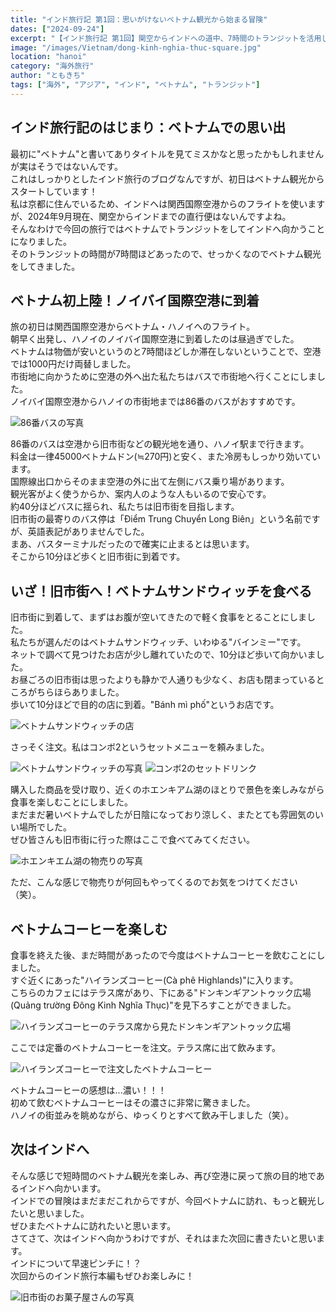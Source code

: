 ```yaml
---
title: "インド旅行記 第1回：思いがけないベトナム観光から始まる冒険"
dates: ["2024-09-24"]
excerpt: "【インド旅行記 第1回】関空からインドへの道中、7時間のトランジットを活用してベトナム・ハノイを観光。旧市街でバインミーを味わい、ホエンキエム湖を眺めながらベトナムコーヒーを楽しむ予期せぬ寄り道の記録。インドへの期待が高まる旅の序章。"
image: "/images/Vietnam/dong-kinh-nghia-thuc-square.jpg"
location: "hanoi"
category: "海外旅行"
author: "ともきち"
tags: ["海外", "アジア", "インド", "ベトナム", "トランジット"]
---
```


## インド旅行記のはじまり：ベトナムでの思い出

最初に"ベトナム"と書いてありタイトルを見てミスかなと思ったかもしれませんが実はそうではないんです。  
これはしっかりとしたインド旅行のブログなんですが、初日はベトナム観光からスタートしています！  
私は京都に住んでいるため、インドへは関西国際空港からのフライトを使いますが、2024年9月現在、関空からインドまでの直行便はないんですよね。  
そんなわけで今回の旅行ではベトナムでトランジットをしてインドへ向かうことになりました。  
そのトランジットの時間が7時間ほどあったので、せっかくなのでベトナム観光をしてきました。

## ベトナム初上陸！ノイバイ国際空港に到着

旅の初日は関西国際空港からベトナム・ハノイへのフライト。  
朝早く出発し、ハノイのノイバイ国際空港に到着したのは昼過ぎでした。  
ベトナムは物価が安いというのと7時間ほどしか滞在しないということで、空港では1000円だけ両替しました。  
市街地に向かうために空港の外へ出た私たちはバスで市街地へ行くことにしました。  
ノイバイ国際空港からハノイの市街地までは86番のバスがおすすめです。

![86番バスの写真](/images/Vietnam/vietnam-bus.jpg)

86番のバスは空港から旧市街などの観光地を通り、ハノイ駅まで行きます。  
料金は一律45000ベトナムドン(≒270円)と安く、また冷房もしっかり効いています。  
国際線出口からそのまま空港の外に出て左側にバス乗り場があります。  
観光客がよく使うからか、案内人のような人もいるので安心です。  
約40分ほどバスに揺られ、私たちは旧市街を目指します。  
旧市街の最寄りのバス停は「Điểm Trung Chuyển Long Biên」という名前ですが、英語表記がありませんでした。  
まあ、バスターミナルだったので確実に止まるとは思います。  
そこから10分ほど歩くと旧市街に到着です。

## いざ！旧市街へ！ベトナムサンドウィッチを食べる

旧市街に到着して、まずはお腹が空いてきたので軽く食事をとることにしました。  
私たちが選んだのはベトナムサンドウィッチ、いわゆる"バインミー"です。  
ネットで調べて見つけたお店が少し離れていたので、10分ほど歩いて向かいました。  
お昼ごろの旧市街は思ったよりも静かで人通りも少なく、お店も閉まっているところがちらほらありました。  
歩いて10分ほどで目的の店に到着。"Bánh mì phố"というお店です。

![ベトナムサンドウィッチの店](/images/Vietnam/banh-mi-pho.jpg)

さっそく注文。私はコンボ2というセットメニューを頼みました。

![ベトナムサンドウィッチの写真](/images/Vietnam/banh-mi.jpg)
![コンボ2のセットドリンク](/images/Vietnam/lemon-tea.jpg)

購入した商品を受け取り、近くのホエンキアム湖のほとりで景色を楽しみながら食事を楽しむことにしました。  
まだまだ暑いベトナムでしたが日陰になっており涼しく、またとても雰囲気のいい場所でした。  
ぜひ皆さんも旧市街に行った際はここで食べてみてください。

![ホエンキエム湖の物売りの写真](/images/Vietnam/vietnam-vender.jpg)

ただ、こんな感じで物売りが何回もやってくるのでお気をつけてください（笑）。

## ベトナムコーヒーを楽しむ

食事を終えた後、まだ時間があったので今度はベトナムコーヒーを飲むことにしました。  
すぐ近くにあった"ハイランズコーヒー(Cà phê Highlands)"に入ります。  
こちらのカフェにはテラス席があり、下にある"ドンキンギアントゥック広場(Quảng trường Đông Kinh Nghĩa Thục)"を見下ろすことができました。

![ハイランズコーヒーのテラス席から見たドンキンギアントゥック広場](/images/Vietnam/dong-kinh-nghia-thuc-square.jpg)

ここでは定番のベトナムコーヒーを注文。テラス席に出て飲みます。

![ハイランズコーヒーで注文したベトナムコーヒー](/images/Vietnam/vietnam-coffee.jpg)

ベトナムコーヒーの感想は...濃い！！！  
初めて飲むベトナムコーヒーはその濃さに非常に驚きました。  
ハノイの街並みを眺めながら、ゆっくりとすべて飲み干しました（笑）。

## 次はインドへ

そんな感じで短時間のベトナム観光を楽しみ、再び空港に戻って旅の目的地であるインドへ向かいます。  
インドでの冒険はまだまだこれからですが、今回ベトナムに訪れ、もっと観光したいと思いました。  
ぜひまたベトナムに訪れたいと思います。  
さてさて、次はインドへ向かうわけですが、それはまた次回に書きたいと思います。  
インドについて早速ピンチに！？  
次回からのインド旅行本編もぜひお楽しみに！

![旧市街のお菓子屋さんの写真](/images/Vietnam/vietnam-general-store.jpg)
